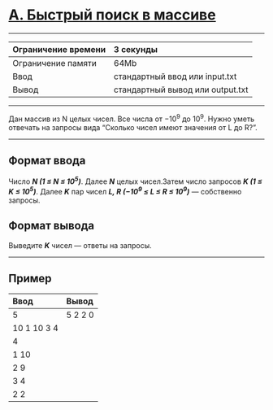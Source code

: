 # [A. Быстрый поиск в массиве](https://contest.yandex.ru/contest/29188/problems/A/)

---
| Ограничение времени | 3 секунды |
| :--- | :--- |
| Ограничение памяти | 64Mb |
| Ввод | стандартный ввод или input.txt |
| Вывод | стандартный вывод или output.txt |
---
Дан массив из N целых чисел. Все числа от −10<sup>9</sup> до 10<sup>9</sup>. Нужно уметь отвечать на запросы вида “Cколько чисел имеют значения от L до R?”.

---
## Формат ввода
Число ***N (1 ≤ N ≤ 10<sup>5</sup>)***. Далее ***N*** целых чисел.Затем число запросов ***K (1 ≤ K ≤ 10<sup>5</sup>)***. Далее ***K*** пар чисел ***L, R (−10<sup>9</sup> ≤ L ≤ R ≤ 10<sup>9</sup>)*** — собственно запросы.

## Формат вывода
Выведите ***K*** чисел — ответы на запросы.

---
## Пример

| Ввод | Вывод |
| :--- | :--- |
| 5 | 5 2 2 0 |
| 10 1 10 3 4 |  |
| 4 |  |
| 1 10 |  |
| 2 9 |  |
| 3 4 |  |
| 2 2 |  |
